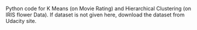 Python code for K Means (on Movie Rating) and Hierarchical Clustering (on IRIS flower Data).
If dataset is not given here, download the dataset from Udacity site.
